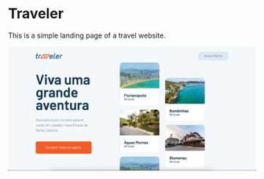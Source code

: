 # Traveler 

This is a simple landing page of a travel website.

<img src=".github/assets/landing.png" />
